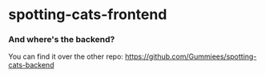 # spotting-cats-frontend

### And where's the backend?

You can find it over the other repo: https://github.com/Gummiees/spotting-cats-backend
